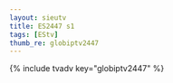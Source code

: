 ```yaml
--- 
layout: sieutv
title: ES2447 s1
tags: [EStv]
thumb_re: globiptv2447
---
```

{% include tvadv key="globiptv2447" %} 
